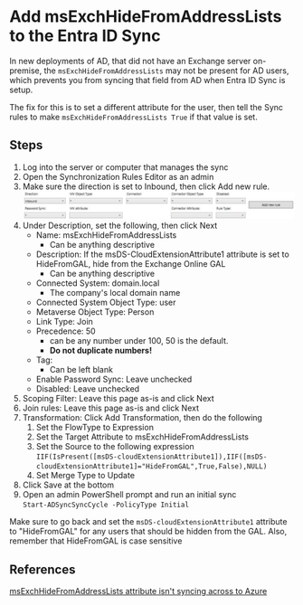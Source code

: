 # Add msExchHideFromAddressLists to the Entra ID Sync

In new deployments of AD, that did not have an Exchange server on-premise, the `msExchHideFromAddressLists` may not be present for AD users, which prevents you from syncing that field from AD when Entra ID Sync is setup.

The fix for this is to set a different attribute for the user, then tell the Sync rules to make `msExchHideFromAddressLists True` if that value is set.

## Steps

1. Log into the server or computer that manages the sync
2. Open the Synchronization Rules Editor as an admin
3. Make sure the direction is set to Inbound, then click Add new rule.  
   ![Image of the settings](../../Resources/images/HideFromGAL1.png)
4. Under Description, set the following, then click Next
   - Name: msExchHideFromAddressLists  
      - Can be anything descriptive
   - Description: If the msDS-CloudExtensionAttribute1 attribute is set to HideFromGAL, hide from the Exchange Online GAL  
     - Can be anything descriptive
   - Connected System: domain.local
     - The company's local domain name
   - Connected System Object Type: user
   - Metaverse Object Type: Person
   - Link Type: Join
   - Precedence: 50  
     - can be any number under 100, 50 is the default.
     - **Do not duplicate numbers!**
   - Tag:
     - Can be left blank
   - Enable Password Sync: Leave unchecked
   - Disabled: Leave unchecked
5. Scoping Filter: Leave this page as-is and click Next
6. Join rules: Leave this page as-is and click Next
7. Transformation: Click Add Transformation, then do the following
   1. Set the FlowType to Expression
   2. Set the Target Attribute to msExchHideFromAddressLists
   3. Set the Source to the following expression  
      `IIF(IsPresent([msDS-cloudExtensionAttribute1]),IIF([msDS-cloudExtensionAttribute1]="HideFromGAL",True,False),NULL)`
   4. Set Merge Type to Update
8. Click Save at the bottom
9. Open an admin PowerShell prompt and run an initial sync  
   `Start-ADSyncSyncCycle -PolicyType Initial`

Make sure to go back and set the `msDS-cloudExtensionAttribute1` attribute to "HideFromGAL" for any users that should be hidden from the GAL. Also, remember that HideFromGAL is case sensitive

## References

[msExchHideFromAddressLists attribute isn't syncing across to Azure](https://social.msdn.microsoft.com/Forums/azure/en-US/8ef659e8-da58-4c5e-acad-2799f4b864c2/msexchhidefromaddresslists-attribute-isnt-syncing-across-to-azure?forum=WindowsAzureAD)
